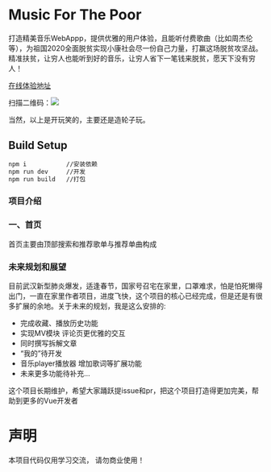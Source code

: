 # Music For The Poor

打造精美音乐WebAppp，提供优雅的用户体验，且能听付费歌曲（比如周杰伦等），为祖国2020全面脱贫实现小康社会尽一份自己力量，打赢这场脱贫攻坚战。精准扶贫，让穷人也能听到好的音乐，让穷人省下一笔钱来脱贫，愿天下没有穷人！

[在线体验地址](http://www.iamzfj.cn/music)

扫描二维码：![](https://upload-images.jianshu.io/upload_images/2514755-755f1985ad057630.png?imageMogr2/auto-orient/strip%7CimageView2/2/w/1240)


当然，以上是开玩笑的，主要还是造轮子玩。

## Build Setup

``` bash
npm i           //安装依赖
npm run dev     //开发
npm run build   //打包
```
### 项目介绍

### 一、首页

首页主要由顶部搜索和推荐歌单与推荐单曲构成


### 未来规划和展望
目前武汉新型肺炎爆发，适逢春节，国家号召宅在家里，口罩难求，怕是怕死懒得出门，一直在家里作者项目，进度飞快，这个项目的核心已经完成，但是还是有很多扩展的余地。关于未来的规划，我是这么安排的:

- 完成收藏、播放历史功能
- 实现MV模块 评论页更优雅的交互
- 同时撰写拆解文章
- “我的”待开发
- 音乐player播放器 增加歌词等扩展功能
- 未来更多功能待补充...

这个项目长期维护，希望大家踊跃提issue和pr，把这个项目打造得更加完美，帮助到更多的Vue开发者

# 声明
本项目代码仅用学习交流， 请勿商业使用！
